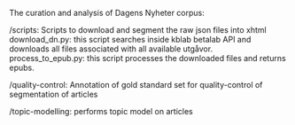 The curation and analysis of Dagens Nyheter corpus:

/scripts: Scripts to download and segment the raw json files into xhtml
download_dn.py: this script searches inside kblab betalab API and downloads all files associated with all available utgåvor.
process_to_epub.py: this script processes the downloaded files and returns epubs.

/quality-control: Annotation of gold standard set for quality-control of segmentation of articles

/topic-modelling: performs topic model on articles
